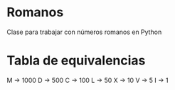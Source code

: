 # Romanos
Clase  para trabajar con números romanos en Python

# Tabla de equivalencias

M -> 1000
D -> 500
C -> 100
L -> 50
X -> 10
V -> 5
I -> 1